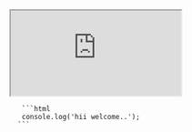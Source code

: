 <iframe src="https://stackblitz.com/edit/angular?embed=1">
</iframe>

<div ace-editor style="min-height: 200px; width:50%; overflow: auto;">
       
       ```html
       console.log('hii welcome..');
      ```
    
 </div>
